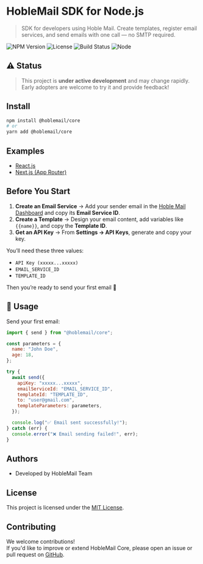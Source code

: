
# HobleMail SDK for Node.js

> SDK for developers using Hoble Mail.
Create templates, register email services, and send emails with one call — no SMTP required.


![NPM Version](https://img.shields.io/npm/v/@hoblemail/core?color=blue)
![License](https://img.shields.io/github/license/quocbahuynh/hoblemail-core)
![Build Status](https://img.shields.io/badge/status-development-yellow)
![Node](https://img.shields.io/node/v/@hoblemail/core)


## ⚠️ Status

> This project is **under active development** and may change rapidly.  
> Early adopters are welcome to try it and provide feedback!


## Install

```bash
npm install @hoblemail/core
# or
yarn add @hoblemail/core

```

## Examples

- [React.js](https://github.com/quocbahuynh/hoblemail-core/tree/main/example/react-app)
- [Next.js (App Router)](https://github.com/quocbahuynh/hoblemail-core/tree/main/example/next-app)


## Before You Start

1. **Create an Email Service** → Add your sender email in the [Hoble Mail Dashboard](https://hoblemail.com) and copy its **Email Service ID**.  
2. **Create a Template** → Design your email content, add variables like `{{name}}`, and copy the **Template ID**.  
3. **Get an API Key** → From **Settings → API Keys**, generate and copy your key.

You’ll need these three values:
- `API Key (xxxxx...xxxxx)`
- `EMAIL_SERVICE_ID`
- `TEMPLATE_ID`

Then you’re ready to send your first email 🎉

## 🚀 Usage

Send your first email:

```js
import { send } from "@hoblemail/core";

const parameters = {
  name: "John Doe",
  age: 18,
};

try {
  await send({
    apiKey: "xxxxx...xxxxx",
    emailServiceId: "EMAIL_SERVICE_ID",
    templateId: "TEMPLATE_ID",
    to: "user@gmail.com",
    templateParameters: parameters,
  });

  console.log("✅ Email sent successfully!");
} catch (err) {
  console.error("❌ Email sending failed!", err);
}
```


## Authors

- Developed by HobleMail Team

## License

This project is licensed under the [MIT License](./LICENSE).

## Contributing

We welcome contributions!  
If you'd like to improve or extend HobleMail Core, please open an issue or pull request on [GitHub](https://github.com/quocbahuynh/hoblemail-core).


